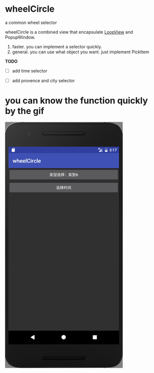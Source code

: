 # wheelCircle
a common wheel selector


wheelCircle is a combined view that encapsulate [LoopView](https://github.com/brucetoo/PickView) and PopupWindow.

1. faster. you can implement a selector quickly.
2. general. you can use what object you want. just implement PickItem

**TODO**

- [ ] add time selector
- [ ] add provence and city selector


you can know the function quickly by the gif 
============================================
![](/screenshots/wheel.gif)
